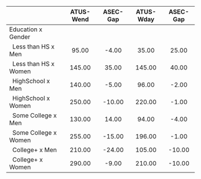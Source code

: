 
|                      |    ATUS-Wend |     ASEC-Gap |    ATUS-Wday |     ASEC-Gap |
| -------------------- | :----------: | :----------: | :----------: | :----------: |
| Education x Gender   |              |              |              |              |
| &nbsp;&nbsp;Less than HS x Men |        95.00 |        -4.00 |        35.00 |        25.00 |
| &nbsp;&nbsp;Less than HS x Women |       145.00 |        35.00 |       145.00 |        40.00 |
| &nbsp;&nbsp;HighSchool x Men |       140.00 |        -5.00 |        96.00 |        -2.00 |
| &nbsp;&nbsp;HighSchool x Women |       250.00 |       -10.00 |       220.00 |        -1.00 |
| &nbsp;&nbsp;Some College x Men |       130.00 |        14.00 |        94.00 |        -4.00 |
| &nbsp;&nbsp;Some College x Women |       255.00 |       -15.00 |       196.00 |        -1.00 |
| &nbsp;&nbsp;College+ x Men |       210.00 |       -24.00 |       105.00 |       -10.00 |
| &nbsp;&nbsp;College+ x Women |       290.00 |        -9.00 |       210.00 |       -10.00 |

